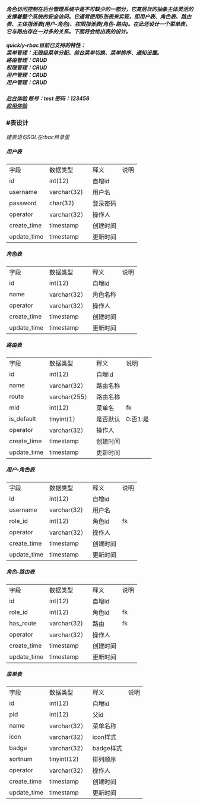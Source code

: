 <h5>角色访问控制在后台管理系统中是不可缺少的一部分，它高层次的抽象主体灵活的支撑着整个系统的安全访问。它通常使用5张表来实现，即用户表、角色表、路由表、主体指派表(用户-角色)、权限指派表(角色-路由)。在此还设计一个菜单表，它与路由存在一对多的关系。下面将会给出表的设计。
<br/><br/>quickly-rbac目前已支持的特性：<br/>菜单管理：无限级菜单分配、前台菜单切换、菜单排序、通知设置。<br/>路由管理：CRUD<br/>权限管理：CRUD<br/>用户管理：CRUD<br/>用户管理：CRUD</h5>
<h5><a href="http://admin.seeyou.biz/menu/getlist">后台体验</a>  账号：test 密码：123456
<br/><a href="http://admin.seeyou.biz/web/index">应用体验</a></h5>
<h3>#表设计</h3>
<p><i>建表语句SQL在rbac目录里</i></p>
<h5>用户表</h5>
<table>
    <tbody>
        <tr >
            <td >
                字段
            </td>
            <td >
                数据类型
            </td>
            <td >
                释义
            </td>
            <td >
                说明
            </td>
        </tr>
        <tr >
            <td >
                id
            </td>
            <td >
                int(12)
            </td>
            <td >
                自增id
            </td>
            <td >
                　
            </td>
        </tr>
        <tr >
            <td >
                username
            </td>
            <td >
                varchar(32)
            </td>
            <td >
                用户名
            </td>
            <td >
                　
            </td>
        </tr>
        <tr >
            <td >
                password
            </td>
            <td >
                char(32)
            </td>
            <td >
                登录密码
            </td>
            <td >
                　
            </td>
        </tr>
        <tr >
            <td >
                operator
            </td>
            <td >
                varchar(32）
            </td>
            <td >
                操作人
            </td>
            <td >
                　
            </td>
        </tr>
        <tr >
            <td >
                create_time
            </td>
            <td >
                timestamp
            </td>
            <td >
                创建时间
            </td>
            <td >
                　
            </td>
        </tr>
        <tr >
            <td >
                update_time
            </td>
            <td >
                timestamp
            </td>
            <td >
                更新时间
            </td>
            <td >
                　
            </td>
        </tr>
    </tbody>
</table>
<h5>角色表</h5>
<table border="0" >
    <colgroup>
        <col />
        <col />
        <col />
        <col />
    </colgroup>
    <tbody>
        <tr >
            <td >
                字段
            </td>
            <td >
                数据类型
            </td>
            <td >
                释义
            </td>
            <td >
                说明
            </td>
        </tr>
        <tr >
            <td >
                id
            </td>
            <td >
                int(12)
            </td>
            <td >
                自增id
            </td>
            <td >
                　
            </td>
        </tr>
        <tr >
            <td >
                name
            </td>
            <td >
                varchar(32）
            </td>
            <td >
                角色名称
            </td>
            <td >
                　
            </td>
        </tr>
        <tr >
            <td >
                operator
            </td>
            <td >
                varchar(32）
            </td>
            <td >
                操作人
            </td>
            <td >
                　
            </td>
        </tr>
        <tr >
            <td >
                create_time
            </td>
            <td >
                timestamp
            </td>
            <td >
                创建时间
            </td>
            <td >
                　
            </td>
        </tr>
        <tr >
            <td >
                update_time
            </td>
            <td >
                timestamp
            </td>
            <td >
                更新时间
            </td>
            <td >
                　
            </td>
        </tr>
    </tbody>
</table>
<h5>路由表</h5>
<table border="0" >
    <colgroup>
        <col span="4" />
    </colgroup>
    <tbody>
        <tr >
            <td >
                字段
            </td>
            <td >
                数据类型
            </td>
            <td >
                释义
            </td>
            <td >
                说明
            </td>
        </tr>
        <tr >
            <td >
                id
            </td>
            <td >
                int(12)
            </td>
            <td >
                自增id
            </td>
            <td >
                　
            </td>
        </tr>
        <tr >
            <td >
                name
            </td>
            <td >
                varchar(32）
            </td>
            <td >
                路由名称
            </td>
            <td >
                　
            </td>
        </tr>
        <tr >
            <td >
                route
            </td>
            <td >
                varchar(255）
            </td>
            <td >
                路由名称
            </td>
            <td >
                　
            </td>
        </tr>
        <tr >
            <td >
                mid
            </td>
            <td >
                int(12)
            </td>
            <td >
                菜单名
            </td>
            <td >
                fk
            </td>
        </tr>
        <tr >
            <td >
                is_default
            </td>
            <td >
                tinyint(1）
            </td>
            <td >
                是否默认
            </td>
            <td >
                0:否1:是
            </td>
        </tr>
        <tr >
            <td >
                operator
            </td>
            <td >
                varchar(32）
            </td>
            <td >
                操作人
            </td>
            <td >
                　
            </td>
        </tr>
        <tr >
            <td >
                create_time
            </td>
            <td >
                timestamp
            </td>
            <td >
                创建时间
            </td>
            <td >
                　
            </td>
        </tr>
        <tr >
            <td >
                update_time
            </td>
            <td >
                timestamp
            </td>
            <td >
                更新时间
            </td>
            <td >
                　
            </td>
        </tr>
    </tbody>
</table>
<h5>用户-角色表</h5>
<table border="0" >
    <colgroup>
        <col />
        <col />
        <col />
        <col />
    </colgroup>
    <tbody>
        <tr >
            <td >
                字段
            </td>
            <td >
                数据类型
            </td>
            <td >
                释义
            </td>
            <td >
                说明
            </td>
        </tr>
        <tr >
            <td >
                id
            </td>
            <td >
                int(12)
            </td>
            <td >
                自增id
            </td>
            <td >
                　
            </td>
        </tr>
        <tr >
            <td >
                username
            </td>
            <td >
                varchar(32)
            </td>
            <td >
                用户名
            </td>
            <td >
                　
            </td>
        </tr>
        <tr >
            <td >
                role_id
            </td>
            <td >
                int(12)
            </td>
            <td >
                角色id
            </td>
            <td >
                fk
            </td>
        </tr>
        <tr >
            <td >
                operator
            </td>
            <td >
                varchar(32）
            </td>
            <td >
                操作人
            </td>
            <td >
                　
            </td>
        </tr>
        <tr >
            <td >
                create_time
            </td>
            <td >
                timestamp
            </td>
            <td >
                创建时间
            </td>
            <td >
                　
            </td>
        </tr>
        <tr >
            <td >
                update_time
            </td>
            <td >
                timestamp
            </td>
            <td >
                更新时间
            </td>
            <td >
                　
            </td>
        </tr>
    </tbody>
</table>
<h5>角色-路由表</h5>
<table border="0" >
    <colgroup>
        <col />
        <col />
        <col />
        <col />
    </colgroup>
    <tbody>
        <tr >
            <td >
                字段
            </td>
            <td >
                数据类型
            </td>
            <td >
                释义
            </td>
            <td >
                说明
            </td>
        </tr>
        <tr >
            <td >
                id
            </td>
            <td >
                int(12)
            </td>
            <td >
                自增id
            </td>
            <td >
                　
            </td>
        </tr>
        <tr >
            <td >
                role_id
            </td>
            <td >
                int(12)
            </td>
            <td >
                角色id
            </td>
            <td >
                fk
            </td>
        </tr>
        <tr >
            <td >
                has_route
            </td>
            <td >
                varchar(32)
            </td>
            <td >
                路由
            </td>
            <td >
                fk
            </td>
        </tr>
        <tr >
            <td >
                operator
            </td>
            <td >
                varchar(32）
            </td>
            <td >
                操作人
            </td>
            <td >
                　
            </td>
        </tr>
        <tr >
            <td >
                create_time
            </td>
            <td >
                timestamp
            </td>
            <td >
                创建时间
            </td>
            <td >
                　
            </td>
        </tr>
        <tr >
            <td >
                update_time
            </td>
            <td >
                timestamp
            </td>
            <td >
                更新时间
            </td>
            <td >
                　
            </td>
        </tr>
    </tbody>
</table>
<h5>菜单表</h5>
<table border="0" >
    <colgroup>
        <col />
        <col />
        <col />
        <col />
    </colgroup>
    <tbody>
        <tr >
            <td >
                字段
            </td>
            <td >
                数据类型
            </td>
            <td >
                释义
            </td>
            <td >
                说明
            </td>
        </tr>
        <tr >
            <td >
                id
            </td>
            <td >
                int(12)
            </td>
            <td >
                自增id
            </td>
            <td >
                　
            </td>
        </tr>
        <tr >
            <td >
                pid
            </td>
            <td >
                int(12)
            </td>
            <td >
                父id
            </td>
            <td >
                　
            </td>
        </tr>
        <tr >
            <td >
                name
            </td>
            <td >
                varchar(32）
            </td>
            <td >
                菜单名称
            </td>
            <td >
                　
            </td>
        </tr>
        <tr >
            <td >
                icon
            </td>
            <td >
                varchar(32）
            </td>
            <td >
                icon样式
            </td>
            <td >
                　
            </td>
        </tr>
        <tr >
            <td >
                badge
            </td>
            <td >
                varchar(32）
            </td>
            <td >
                badge样式
            </td>
            <td >
                　
            </td>
        </tr>
        <tr >
            <td >
                sortnum
            </td>
            <td >
                tinyint(12)
            </td>
            <td >
                排列顺序
            </td>
            <td >
                　
            </td>
        </tr>
        <tr >
            <td >
                operator
            </td>
            <td >
                varchar(32）
            </td>
            <td >
                操作人
            </td>
            <td >
                　
            </td>
        </tr>
        <tr >
            <td >
                create_time
            </td>
            <td >
                timestamp
            </td>
            <td >
                创建时间
            </td>
            <td >
                　
            </td>
        </tr>
        <tr >
            <td >
                update_time
            </td>
            <td >
                timestamp
            </td>
            <td >
                更新时间
            </td>
            <td >
                　
            </td>
        </tr>
    </tbody>
</table>
